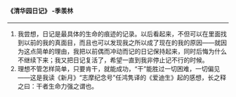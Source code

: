 #### 《清华园日记》 -季羡林

***

1. 我尝想，日记是最具体的生命的痕迹的记录。以后看起来，不但可以在里面找到以前的我的真面目，而且也可以发现我之所以成了现在的我的原因——就因为这点简单的理由，我把以前偶而冲动而记的日记保持起来，同时后悔为什么不继续下来；我又把日记复活了，希望一直到我非停止记不行的时候。
2. 理想不管怎样简单，只要肯干，就能成功，“干”能胜过一切困难，一切偏见——这是我读《新月》“志摩纪念号”任鸿隽译的《爱迪生》起的感想，长之释之曰：干者生命力强之谓也。